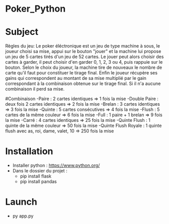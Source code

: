 # Poker_Python

# Subject
Règles du jeu: Le poker éléctronique est un jeu de type machine à sous, le joueur choisi sa mise, appui sur le bouton "jouer" et la machine lui propose un jeu de 5 cartes tirés d'un jeu de 52 cartes. Le jouer peut alors choisir des cartes à garder, il peut choisir d'en garder 0, 1, 2, 3 ou 4, puis rappuie sur le bouton. Selon le choix du joueur, la machine tire de nouveaux le nombre de carte qu'il faut pour constituer le tirage final. Enfin le joueur récupère ses gains qui correspondent au montant de sa mise multiplié par le gain correspondant à la combinaison obtenue sur le tirage final. Si il n'a aucune combinaison il perd sa mise.

#Combinaison
-Paire : 2 cartes identiques => 1 fois la mise
-Double Paire : deux fois 2 cartes identiques => 2 fois la mise
-Brelan : 3 cartes identiques => 3 fois la mise
-Quinte : 5 cartes consécutives => 4 fois la mise
-Flush : 5 cartes de la même couleur => 6 fois la mise
-Full : 1 paire + 1 brelan => 9 fois la mise
-Carré : 4 cartes identiques => 25 fois la mise
-Quinte Flush : 1 quinte de la même couleur => 50 fois la mise
-Quinte Flush Royale : 1 quinte flush avec as, roi, dame, valet, 10 => 250 fois la mise

# Installation 
- Installer python : https://www.python.org/
- Dans le dossier du projet : 
    - pip install flask
    - pip install pandas
    
# Launch
- py app.py
